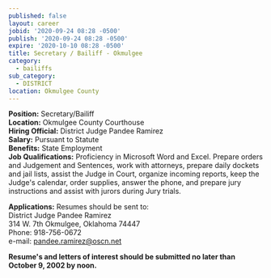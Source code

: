```yaml
---
published: false
layout: career
jobid: '2020-09-24 08:28 -0500'
publish: '2020-09-24 08:28 -0500'
expire: '2020-10-10 08:28 -0500'
title: Secretary / Bailiff - Okmulgee
category:
  - bailiffs
sub_category:
  - DISTRICT
location: Okmulgee County
---
```

**Position:** Secretary/Bailiff  
**Location:** Okmulgee County Courthouse  
**Hiring Official:** District Judge Pandee Ramirez  
**Salary:** Pursuant to Statute  
**Benefits:** State Employment  
**Job Qualifications:** Proficiency in Microsoft Word and Excel. Prepare orders and Judgement and Sentences, work with attorneys, prepare daily dockets and jail lists, assist the Judge in Court, organize incoming reports, keep the Judge's calendar, order supplies, answer the phone, and prepare jury instructions and assist with jurors during Jury trials.

**Applications:** Resumes should be sent to:  
District Judge Pandee Ramirez  
314 W. 7th 
Okmulgee, Oklahoma 74447  
Phone: 918-756-0672  
e-mail: [pandee.ramirez@oscn.net](mailto:pandee.ramirez@oscn.net)

**Resume's and letters of interest should be submitted no later than October 9, 2002 by noon.**
